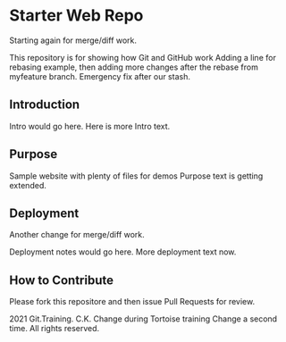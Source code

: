 # Starter Web Repo

Starting again for merge/diff work.

This repository is for showing how Git and GitHub work
Adding a line for rebasing example, then adding more changes after the 
rebase from myfeature branch. Emergency fix after our stash.

## Introduction

Intro would go here.
Here is more Intro text.

## Purpose

Sample website with plenty of files for demos
Purpose text is getting extended.

## Deployment

Another change for merge/diff work.

Deployment notes would go here.
More deployment text now.

## How to Contribute

Please fork this repositore and then issue Pull Requests for review.

2021 Git.Training. C.K. 
Change during Tortoise training
Change a second time.
All rights reserved.


